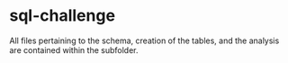 # sql-challenge
All files pertaining to the schema, creation of the tables, and the analysis are contained within the subfolder.
